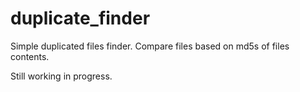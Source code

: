 # duplicate_finder
Simple duplicated files finder. Compare files based on md5s of files contents. 

Still working in progress. 
